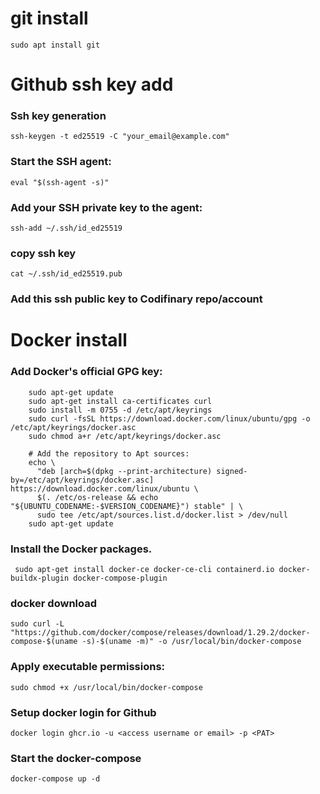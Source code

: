 # git install
    sudo apt install git


# Github ssh key add


### Ssh key generation 
    ssh-keygen -t ed25519 -C "your_email@example.com"

### Start the SSH agent:
    eval "$(ssh-agent -s)"

### Add your SSH private key to the agent:
    ssh-add ~/.ssh/id_ed25519

### copy ssh key 
    cat ~/.ssh/id_ed25519.pub

### Add this ssh public key to Codifinary repo/account

# Docker install 
###  Add Docker's official GPG key:
        sudo apt-get update
        sudo apt-get install ca-certificates curl
        sudo install -m 0755 -d /etc/apt/keyrings
        sudo curl -fsSL https://download.docker.com/linux/ubuntu/gpg -o /etc/apt/keyrings/docker.asc
        sudo chmod a+r /etc/apt/keyrings/docker.asc
        
        # Add the repository to Apt sources:
        echo \
          "deb [arch=$(dpkg --print-architecture) signed-by=/etc/apt/keyrings/docker.asc] https://download.docker.com/linux/ubuntu \
          $(. /etc/os-release && echo "${UBUNTU_CODENAME:-$VERSION_CODENAME}") stable" | \
          sudo tee /etc/apt/sources.list.d/docker.list > /dev/null
        sudo apt-get update
        
### Install the Docker packages.
     sudo apt-get install docker-ce docker-ce-cli containerd.io docker-buildx-plugin docker-compose-plugin


### docker download 
    sudo curl -L "https://github.com/docker/compose/releases/download/1.29.2/docker-compose-$(uname -s)-$(uname -m)" -o /usr/local/bin/docker-compose

###  Apply executable permissions:
    sudo chmod +x /usr/local/bin/docker-compose

### Setup docker login for Github 
    docker login ghcr.io -u <access username or email> -p <PAT>

### Start the docker-compose
    docker-compose up -d

